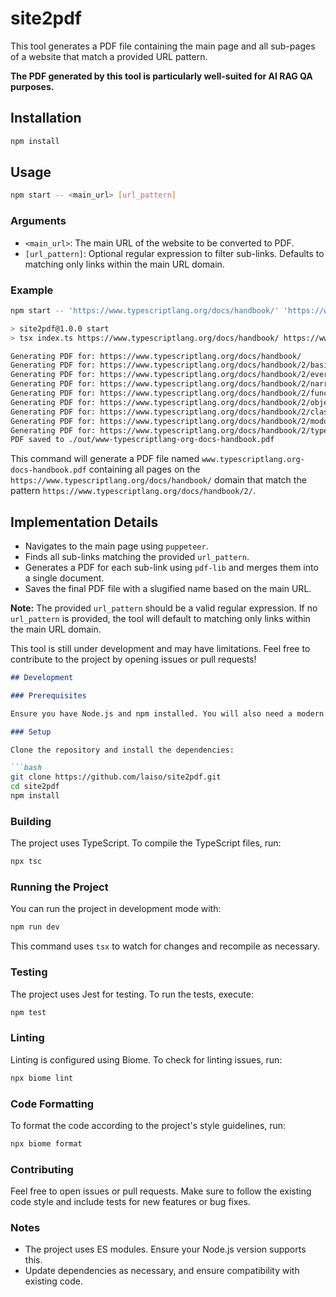 # site2pdf

This tool generates a PDF file containing the main page and all sub-pages of a website that match a provided URL pattern.

**The PDF generated by this tool is particularly well-suited for AI RAG QA purposes.**

## Installation

```bash
npm install
```

## Usage

```bash
npm start -- <main_url> [url_pattern]
```

### Arguments

* `<main_url>`: The main URL of the website to be converted to PDF.
* `[url_pattern]`: Optional regular expression to filter sub-links. Defaults to matching only links within the main URL domain.

### Example

```bash
npm start -- 'https://www.typescriptlang.org/docs/handbook/' 'https://www.typescriptlang.org/docs/handbook/2/'
```

```bash
> site2pdf@1.0.0 start
> tsx index.ts https://www.typescriptlang.org/docs/handbook/ https://www.typescriptlang.org/docs/handbook/2/

Generating PDF for: https://www.typescriptlang.org/docs/handbook/
Generating PDF for: https://www.typescriptlang.org/docs/handbook/2/basic-types.html
Generating PDF for: https://www.typescriptlang.org/docs/handbook/2/everyday-types.html
Generating PDF for: https://www.typescriptlang.org/docs/handbook/2/narrowing.html
Generating PDF for: https://www.typescriptlang.org/docs/handbook/2/functions.html
Generating PDF for: https://www.typescriptlang.org/docs/handbook/2/objects.html
Generating PDF for: https://www.typescriptlang.org/docs/handbook/2/classes.html
Generating PDF for: https://www.typescriptlang.org/docs/handbook/2/modules.html
Generating PDF for: https://www.typescriptlang.org/docs/handbook/2/types-from-types.html
PDF saved to ./out/www-typescriptlang-org-docs-handbook.pdf
```

This command will generate a PDF file named `www.typescriptlang.org-docs-handbook.pdf` containing all pages on the `https://www.typescriptlang.org/docs/handbook/` domain that match the pattern `https://www.typescriptlang.org/docs/handbook/2/`.

## Implementation Details

* Navigates to the main page using `puppeteer`.
* Finds all sub-links matching the provided `url_pattern`.
* Generates a PDF for each sub-link using `pdf-lib` and merges them into a single document.
* Saves the final PDF file with a slugified name based on the main URL.
    
**Note:** The provided `url_pattern` should be a valid regular expression. If no `url_pattern` is provided, the tool will default to matching only links within the main URL domain.

This tool is still under development and may have limitations. Feel free to contribute to the project by opening issues or pull requests!

```markdown
## Development

### Prerequisites

Ensure you have Node.js and npm installed. You will also need a modern version of TypeScript and other dependencies specified in `package.json`.

### Setup

Clone the repository and install the dependencies:

```bash
git clone https://github.com/laiso/site2pdf.git
cd site2pdf
npm install
```

### Building

The project uses TypeScript. To compile the TypeScript files, run:

```bash
npx tsc
```

### Running the Project

You can run the project in development mode with:

```bash
npm run dev
```

This command uses `tsx` to watch for changes and recompile as necessary.

### Testing

The project uses Jest for testing. To run the tests, execute:

```bash
npm test
```

### Linting

Linting is configured using Biome. To check for linting issues, run:

```bash
npx biome lint
```

### Code Formatting

To format the code according to the project's style guidelines, run:

```bash
npx biome format
```

### Contributing

Feel free to open issues or pull requests. Make sure to follow the existing code style and include tests for new features or bug fixes.

### Notes

- The project uses ES modules. Ensure your Node.js version supports this.
- Update dependencies as necessary, and ensure compatibility with existing code.
